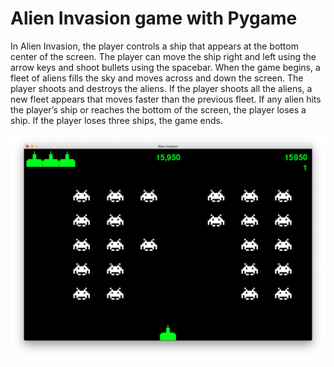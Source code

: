 # Alien Invasion game with Pygame

In Alien Invasion, the player controls a ship that appears at the bottom center of the screen.
The player can move the ship right and left using the arrow keys and shoot bullets using the spacebar. When the game begins, a fleet of aliens fills the sky and moves across and down the screen.
The player shoots and destroys the aliens. If the player shoots all the aliens, a new fleet appears that moves faster than the previous fleet. If any alien hits the player’s ship or reaches the bottom of the screen, the player loses a ship. If the player loses three ships, the game ends.

![Screenshot](https://github.com/elivanK/aliens_game/blob/main/images/screenshot.png)

